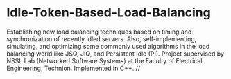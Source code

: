 # Idle-Token-Based-Load-Balancing
Establishing new load balancing techniques based on timing and synchronization of recently idled servers. Also, self-implementing, simulating, and optimizing some commonly used algorithms in the load balancing world like JSQ, JIQ, and Persistent Idle (PI). Project supervised by NSSL Lab (Networked Software Systems) at the Faculty of Electrical Engineering, Technion.
Implemented in C++.
//
